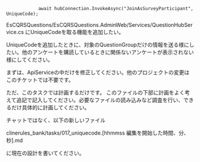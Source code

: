                 await hubConnection.InvokeAsync("JoinAsSurveyParticipant", UniqueCode);


EsCQRSQuestions/EsCQRSQuestions.AdminWeb/Services/QuestionHubService.cs
にUniqueCodeを取る機能を追加したい。

UniqueCodeを追加したときに、対象のQuestionGroupだけの情報を送る様にしたい。他のアンケートを購読しているときに関係ないアンケートが表示されない様にしてください。

まずは、ApiServiceの中だけを修正してください。他のプロジェクトの変更はこのチケットでは不要です。

ただ、このタスクでは計画するだけです。
このファイルの下部に計画をよく考えて追記で記入してください。必要なファイルの読み込みなど調査を行い、できるだけ具体的に計画してください。

チャットではなく、以下の新しいファイル

clinerules_bank/tasks/017_uniquecode.[hhmmss 編集を開始した時間、分、秒].md

に現在の設計を書いてください。




